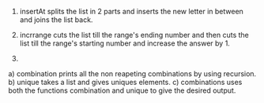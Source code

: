 1. insertAt splits the list in 2 parts and inserts the new letter in between and joins the list back.

2. incrrange cuts the list till the range's ending number and then cuts the list till the range's starting number and increase the answer by 1.

3. 
  a) combination prints all the non reapeting combinations by using recursion.
  b) unique takes a list and gives uniques elements.
  c) combinations uses both the functions combination and unique to give the desired output.
